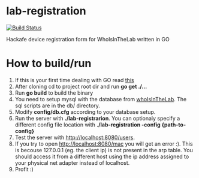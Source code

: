 lab-registration
================

[![Build Status](https://travis-ci.org/ironsteel/lab-registration.png?branch=master)](https://travis-ci.org/ironsteel/lab-registration)

Hackafe device registration form for WhoIsInTheLab written in GO 

# How to build/run

1. If this is your first time dealing with GO read [this](http://golang.org/doc/code.html)
2. After cloning cd to project root dir and run **go get ./...**
3. Run **go build** to build the binary 
4. You need to setup mysql with the database from [whoIsInTheLab](https://github.com/leon-anavi/WhoIsInTheLab). The sql scripts are in the db/ directory.
5. Modify **config/db.cfg** according to your database setup.
6. Run the server with **./lab-registrarion**. You can optionaly specify a different config file location with **./lab-registration -config {path-to-config}**
7. Test the server with  [http://localhost:8080/users](http://localhost:8080/users).
8. If you try to open [http://localhost:8080/mac](http://localhost:8080/mac) you will get an error :).
   This is becouse 127.0.0.1 (eg. the client ip) is not present in the arp table.
   You should access it from a different host using the ip address assigned to your physical net adapter instead of localhost.
9. Profit :)



